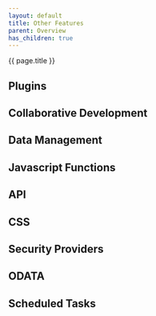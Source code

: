 ```yaml
---
layout: default
title: Other Features
parent: Overview
has_children: true
---
```


{{ page.title }}

## Plugins

## Collaborative Development

## Data Management

## Javascript Functions

## API

## CSS

## Security Providers

## ODATA

## Scheduled Tasks